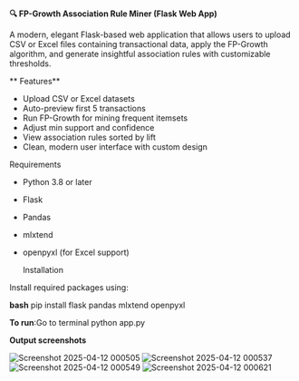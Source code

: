 **🔍 FP-Growth Association Rule Miner (Flask Web App)**

A modern, elegant Flask-based web application that allows users to upload CSV or Excel files containing transactional data, apply the FP-Growth algorithm, and generate insightful association rules with customizable thresholds.

** Features**

-  Upload CSV or Excel datasets
-  Auto-preview first 5 transactions
-  Run FP-Growth for mining frequent itemsets
-  Adjust min support and confidence
-  View association rules sorted by lift
-  Clean, modern user interface with custom design



Requirements

- Python 3.8 or later
- Flask
- Pandas
- mlxtend
- openpyxl (for Excel support)

  Installation

Install required packages using:

**bash**
pip install flask pandas mlxtend openpyxl

**To run**:Go to terminal
python app.py

**Output screenshots**

![Screenshot 2025-04-12 000505](https://github.com/user-attachments/assets/879233ad-053d-4bef-ba2e-cfdb8fde590b)
![Screenshot 2025-04-12 000537](https://github.com/user-attachments/assets/93198462-f615-491d-8de4-06cba07f7924)
![Screenshot 2025-04-12 000549](https://github.com/user-attachments/assets/88613b92-9b14-4092-89ac-686a04d2898e)
![Screenshot 2025-04-12 000621](https://github.com/user-attachments/assets/3156d52e-2426-4734-89e7-5da8613ec484)
